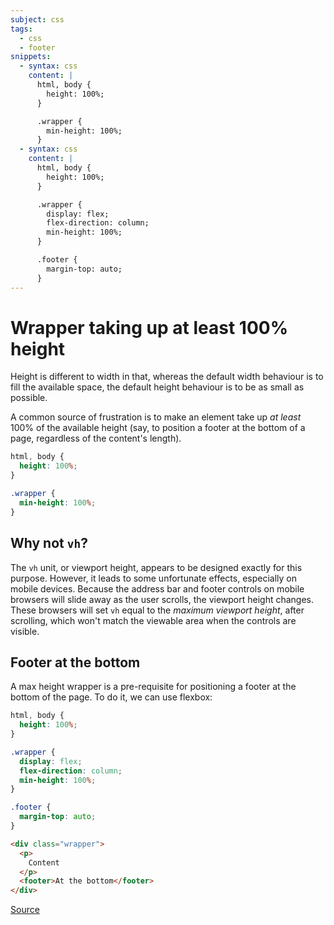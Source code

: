 ```yaml
---
subject: css
tags:
  - css
  - footer
snippets:
  - syntax: css
    content: |
      html, body {
        height: 100%;
      }

      .wrapper {
        min-height: 100%;
      }
  - syntax: css
    content: |
      html, body {
        height: 100%;
      }

      .wrapper {
        display: flex;
        flex-direction: column;
        min-height: 100%;
      }

      .footer {
        margin-top: auto;
      }
---
```


# Wrapper taking up at least 100% height

Height is different to width in that, whereas the default width behaviour is to
fill the available space, the default height behaviour is to be as small as
possible.

A common source of frustration is to make an element take up _at least_ 100% of
the available height (say, to position a footer at the bottom of a page,
regardless of the content's length).

```css
html, body {
  height: 100%;
}

.wrapper {
  min-height: 100%;
}
```

## Why not `vh`?

The `vh` unit, or viewport height, appears to be designed exactly for this
purpose. However, it leads to some unfortunate effects, especially on mobile
devices. Because the address bar and footer controls on mobile browsers will
slide away as the user scrolls, the viewport height changes. These browsers
will set `vh` equal to the _maximum viewport height_, after scrolling, which
won't match the viewable area when the controls are visible.

## Footer at the bottom

A max height wrapper is a pre-requisite for positioning a footer at the bottom
of the page. To do it, we can use flexbox:

```css
html, body {
  height: 100%;
}

.wrapper {
  display: flex;
  flex-direction: column;
  min-height: 100%;
}

.footer {
  margin-top: auto;
}
```

```html
<div class="wrapper">
  <p>
    Content
  </p>
  <footer>At the bottom</footer>
</div>
```

[Source](https://courses.joshwcomeau.com/css-for-js/01-rendering-logic-1/11-height)
